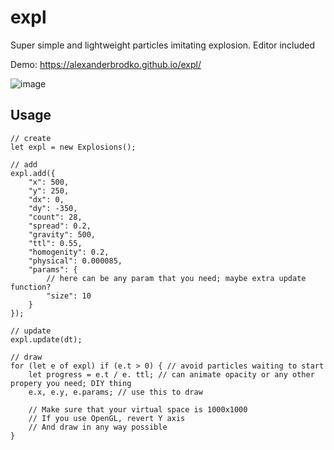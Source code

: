 # expl
Super simple and lightweight particles imitating explosion. Editor included

Demo: https://alexanderbrodko.github.io/expl/

![image](https://github.com/alexanderbrodko/expl/assets/57812581/7fad6981-8050-40d6-b1db-512e6b9edbb6)

## Usage

```
// create
let expl = new Explosions();

// add
expl.add({
	"x": 500,
	"y": 250,
	"dx": 0,
	"dy": -350,
	"count": 28,
	"spread": 0.2,
	"gravity": 500,
	"ttl": 0.55,
	"homogenity": 0.2,
	"physical": 0.000085,
	"params": {
		// here can be any param that you need; maybe extra update function?
		"size": 10
	}
});

// update
expl.update(dt);

// draw
for (let e of expl) if (e.t > 0) { // avoid particles waiting to start
	let progress = e.t / e. ttl; // can animate opacity or any other propery you need; DIY thing
	e.x, e.y, e.params; // use this to draw

	// Make sure that your virtual space is 1000x1000
	// If you use OpenGL, revert Y axis
	// And draw in any way possible
}

```
